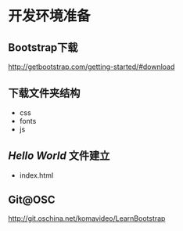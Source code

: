 开发环境准备
==========

## Bootstrap下载

http://getbootstrap.com/getting-started/#download

## 下载文件夹结构

* css
* fonts
* js

## *Hello World* 文件建立

* index.html

## Git@OSC

http://git.oschina.net/komavideo/LearnBootstrap
